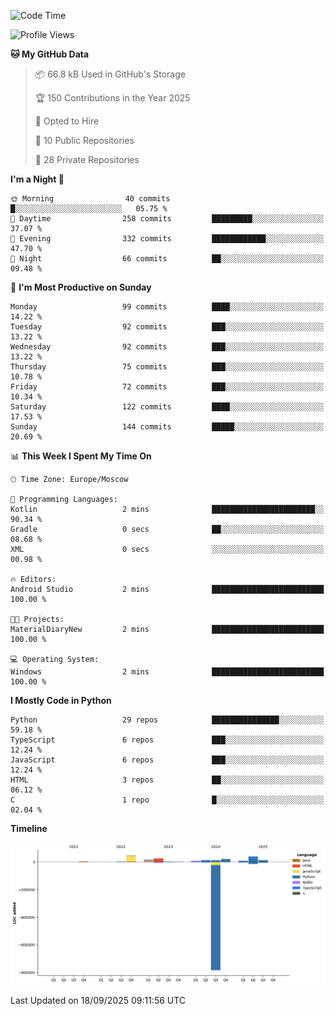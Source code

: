 <!--START_SECTION:waka-->
![Code Time](http://img.shields.io/badge/Code%20Time-811%20hrs%2033%20mins-blue)

![Profile Views](http://img.shields.io/badge/Profile%20Views-1-blue)

**🐱 My GitHub Data** 

> 📦 66.8 kB Used in GitHub's Storage 
 > 
> 🏆 150 Contributions in the Year 2025
 > 
> 💼 Opted to Hire
 > 
> 📜 10 Public Repositories 
 > 
> 🔑 28 Private Repositories 
 > 
**I'm a Night 🦉** 

```text
🌞 Morning                40 commits          █░░░░░░░░░░░░░░░░░░░░░░░░   05.75 % 
🌆 Daytime                258 commits         █████████░░░░░░░░░░░░░░░░   37.07 % 
🌃 Evening                332 commits         ████████████░░░░░░░░░░░░░   47.70 % 
🌙 Night                  66 commits          ██░░░░░░░░░░░░░░░░░░░░░░░   09.48 % 
```
📅 **I'm Most Productive on Sunday** 

```text
Monday                   99 commits          ████░░░░░░░░░░░░░░░░░░░░░   14.22 % 
Tuesday                  92 commits          ███░░░░░░░░░░░░░░░░░░░░░░   13.22 % 
Wednesday                92 commits          ███░░░░░░░░░░░░░░░░░░░░░░   13.22 % 
Thursday                 75 commits          ███░░░░░░░░░░░░░░░░░░░░░░   10.78 % 
Friday                   72 commits          ███░░░░░░░░░░░░░░░░░░░░░░   10.34 % 
Saturday                 122 commits         ████░░░░░░░░░░░░░░░░░░░░░   17.53 % 
Sunday                   144 commits         █████░░░░░░░░░░░░░░░░░░░░   20.69 % 
```


📊 **This Week I Spent My Time On** 

```text
🕑︎ Time Zone: Europe/Moscow

💬 Programming Languages: 
Kotlin                   2 mins              ███████████████████████░░   90.34 % 
Gradle                   0 secs              ██░░░░░░░░░░░░░░░░░░░░░░░   08.68 % 
XML                      0 secs              ░░░░░░░░░░░░░░░░░░░░░░░░░   00.98 % 

🔥 Editors: 
Android Studio           2 mins              █████████████████████████   100.00 % 

🐱‍💻 Projects: 
MaterialDiaryNew         2 mins              █████████████████████████   100.00 % 

💻 Operating System: 
Windows                  2 mins              █████████████████████████   100.00 % 
```

**I Mostly Code in Python** 

```text
Python                   29 repos            ███████████████░░░░░░░░░░   59.18 % 
TypeScript               6 repos             ███░░░░░░░░░░░░░░░░░░░░░░   12.24 % 
JavaScript               6 repos             ███░░░░░░░░░░░░░░░░░░░░░░   12.24 % 
HTML                     3 repos             ██░░░░░░░░░░░░░░░░░░░░░░░   06.12 % 
C                        1 repo              █░░░░░░░░░░░░░░░░░░░░░░░░   02.04 % 
```



**Timeline**

![Lines of Code chart](https://raw.githubusercontent.com/adlemx/adlemx/main/assets/bar_graph.png)


 Last Updated on 18/09/2025 09:11:56 UTC
<!--END_SECTION:waka-->
